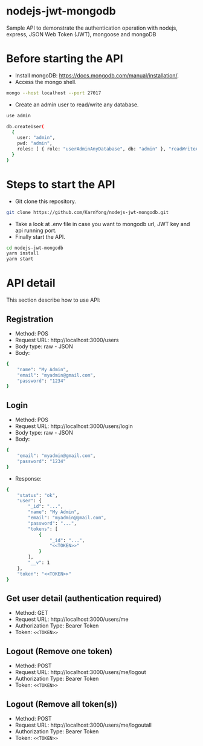 # nodejs-jwt-mongodb

Sample API to demonstrate the authentication operation with nodejs, express, JSON Web Token (JWT), mongoose and mongoDB

# Before starting the API
* Install mongoDB: https://docs.mongodb.com/manual/installation/.
* Access the mongo shell.
```bash
mongo --host localhost --port 27017
```
* Create an admin user to read/write any database.
```bash
use admin
```
```bash
db.createUser(
  {
    user: "admin",
    pwd: "admin",
    roles: [ { role: "userAdminAnyDatabase", db: "admin" }, "readWriteAnyDatabase" ]
  }
)
```

# Steps to start the API
* Git clone this repository.
```bash
git clone https://github.com/KarnYong/nodejs-jwt-mongodb.git
```
* Take a look at .env file in case you want to mongodb url, JWT key and api running port.
* Finally start the API.
```bash
cd nodejs-jwt-mongodb
yarn install
yarn start
```

# API detail
This section describe how to use API:

## Registration
* Method: POS
* Request URL: http://localhost:3000/users
* Body type: raw - JSON
* Body:
```bash
{
	"name": "My Admin",
	"email": "myadmin@gmail.com",
	"password": "1234"
}
```

## Login
* Method: POS
* Request URL: http://localhost:3000/users/login
* Body type: raw - JSON
* Body:
```bash
{
	"email": "myadmin@gmail.com",
	"password": "1234"
}
```
* Response:
```bash
{
    "status": "ok",
    "user": {
        "_id": "...",
        "name": "My Admin",
        "email": "myadmin@gmail.com",
        "password": "...",
        "tokens": [
            {
                "_id": "...",
                "<<TOKEN>>"
            }
        ],
        "__v": 1
    },
    "token": "<<TOKEN>>"
}
```

## Get user detail (authentication required)
* Method: GET
* Request URL: http://localhost:3000/users/me
* Authorization Type: Bearer Token
* Token: `<<TOKEN>>`

## Logout (Remove one token)
* Method: POST
* Request URL: http://localhost:3000/users/me/logout
* Authorization Type: Bearer Token
* Token: `<<TOKEN>>`
  
## Logout (Remove all token(s))
* Method: POST
* Request URL: http://localhost:3000/users/me/logoutall
* Authorization Type: Bearer Token
* Token: `<<TOKEN>>`